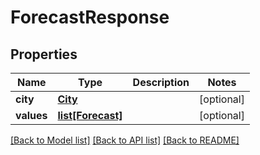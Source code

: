# ForecastResponse

## Properties
Name | Type | Description | Notes
------------ | ------------- | ------------- | -------------
**city** | [**City**](City.md) |  | [optional] 
**values** | [**list[Forecast]**](Forecast.md) |  | [optional] 

[[Back to Model list]](../README.md#documentation-for-models) [[Back to API list]](../README.md#documentation-for-api-endpoints) [[Back to README]](../README.md)

